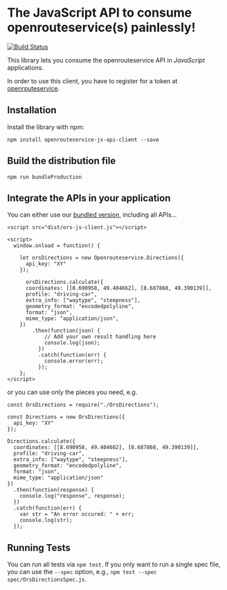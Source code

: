 # The JavaScript API to consume openrouteservice(s) painlessly!

[![Build Status](https://travis-ci.org/GIScience/openrouteservice-js.svg?branch=master)](https://travis-ci.org/graphhopper/openrouteservice-js)

This library lets you consume the openrouteservice API in *JavaScript* applications.

In order to use this client, you have to register for a token at [openrputeservice](https://openrouteservice.org).


## Installation

Install the library with npm:

```npm install openrouteservice-js-api-client --save```


## Build the distribution file

```npm run bundleProduction```


## Integrate the APIs in your application

You can either use our [bundled version](./dist/ors-js-client.js), including all APIs...

```
<script src="dist/ors-js-client.js"></script>

<script>
  window.onload = function() {

    let orsDirections = new Openrouteservice.Directions({
      api_key: "XY"
    });

      orsDirections.calculate({
      coordinates: [[8.690958, 49.404662], [8.687868, 49.390139]],
      profile: "driving-car",
      extra_info: ["waytype", "steepness"],
      geometry_format: "encodedpolyline",
      format: "json",
      mime_type: "application/json",
    })
        .then(function(json) {
            // Add your own result handling here
            console.log(json);
          })
          .catch(function(err) {
            console.error(err);
          });
    };
</script>
```

or you can use only the pieces you need, e.g.

```
const OrsDirections = require("./OrsDirections");

const Directions = new OrsDirections({
  api_key: "XY"
});

Directions.calculate({
  coordinates: [[8.690958, 49.404662], [8.687868, 49.390139]],
  profile: "driving-car",
  extra_info: ["waytype", "steepness"],
  geometry_format: "encodedpolyline",
  format: "json",
  mime_type: "application/json"
})
  .then(function(response) {
    console.log("response", response);
  })
  .catch(function(err) {
    var str = "An error occured: " + err;
    console.log(str);
  });
```


## Running Tests

You can run all tests via `npm test`. 
If you only want to run a single spec file, you can use the `--spec` option, e.g., `npm test --spec spec/OrsDirectionsSpec.js`.



